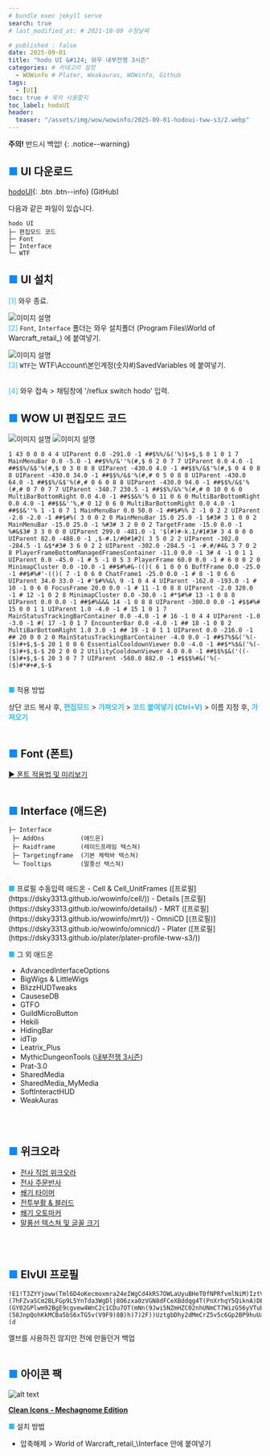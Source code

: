 ```yaml
---
# bundle exec jekyll serve
search: true
# last_modified_at: # 2021-10-09 수정날짜

# published : false
date: 2025-09-01
title: "hodo UI &#124; 와우 내부전쟁 3시즌"
categories: # 카테고리 설정
  - WOWinfo # Plater, Weakauras, WOWinfo, Github
tags:
  - [UI]
toc: true # 목차 사용할지
toc_label: hodoUI
header:
  teaser: "/assets/img/wow/wowinfo/2025-09-01-hodoui-tww-s3/2.webp"
---
```


**주의!** 반드시 백업!
{: .notice--warning}  

## <span style="color:#0b89ff">■</span> UI 다운로드
[hodoUI](https://github.com/dsky3313/hodoUI/archive/refs/heads/main.zip){: .btn .btn--info} (GitHub)

다음과 같은 파일이 있습니다.
```
hodo UI
├─ 편집모드 코드
├─ Font
├─ Interface
└─ WTF
```

## <span style="color:#0b89ff">■</span> UI 설치

<span style="color:#26beff">[1]</span> 와우 종료.
<br>

![이미지 설명](/assets/img/wow/wowinfo/2025-09-01-hodoui-tww-s3/install1.webp)  
<span style="color:#26beff">[2]</span> `Font`, `Interface` 폴더는 와우 설치폴더 (Program Files\World of Warcraft\_retail_) 에 붙여넣기.
<br>

![이미지 설명](/assets/img/wow/wowinfo/2025-09-01-hodoui-tww-s3/install2.webp)  
<span style="color:#26beff">[3]</span> `WTF`는 WTF\Account\본인계정(숫자#)SavedVariables 에 붙여넣기.  
<br>

<span style="color:#26beff">[4]</span> 와우 접속 > 채팅창에 '/reflux switch hodo' 입력.
<br>

## <span style="color:#0b89ff">■</span> WOW UI 편집모드 코드  

![이미지 설명](/assets/img/wow/wowinfo/2025-09-01-hodoui-tww-s3/1.webp)
![이미지 설명](/assets/img/wow/wowinfo/2025-09-01-hodoui-tww-s3/2.webp)
```  
1 43 0 0 0 4 4 UIParent 0.0 -291.0 -1 ##$%%/&('%)$+$,$ 0 1 0 1 7 MainMenuBar 0.0 -5.0 -1 ##$%%/&''%(#,$ 0 2 0 7 7 UIParent 0.0 4.0 -1 ##$$%/&$'%(#,$ 0 3 0 8 8 UIParent -430.0 4.0 -1 ##$$%/&$'%(#,$ 0 4 0 8 8 UIParent -430.0 34.0 -1 ##$$%/&$'%(#,# 0 5 0 8 8 UIParent -430.0 64.0 -1 ##$$%/&$'%(#,# 0 6 0 8 8 UIParent -430.0 94.0 -1 ##$$%/&$'%(#,# 0 7 0 7 7 UIParent -340.7 230.5 -1 ##$$%/&%'%(#,# 0 10 0 6 0 MultiBarBottomRight 0.0 4.0 -1 ##$$&%'% 0 11 0 6 0 MultiBarBottomRight 0.0 4.0 -1 ##$$&''%,# 0 12 0 6 0 MultiBarBottomRight 0.0 4.0 -1 ##$$&''% 1 -1 0 7 1 MainMenuBar 0.0 50.0 -1 ##$#%% 2 -1 0 2 2 UIParent -2.0 -2.0 -1 ##$#%( 3 0 0 2 0 MainMenuBar 15.0 25.0 -1 $#3# 3 1 0 0 2 MainMenuBar -15.0 25.0 -1 %#3# 3 2 0 0 2 TargetFrame -15.0 0.0 -1 %#&$3# 3 3 0 0 0 UIParent 299.0 -481.0 -1 '$(#)#-k.1/#1#3# 3 4 0 0 0 UIParent 82.0 -488.0 -1 ,$-#.1/#0#1#2( 3 5 0 2 2 UIParent -302.0 -284.5 -1 &$*#3# 3 6 0 2 2 UIParent -302.0 -284.5 -1 -#.#/#4& 3 7 0 2 8 PlayerFrameBottomManagedFramesContainer -11.0 0.0 -1 3# 4 -1 0 1 1 UIParent 0.0 -45.0 -1 # 5 -1 0 5 3 PlayerFrame 60.0 0.0 -1 # 6 0 0 2 0 MinimapCluster 0.0 -10.0 -1 ##$#%#&-(()( 6 1 0 0 6 BuffFrame 0.0 -25.0 -1 ##$#%#'-(()( 7 -1 0 6 0 ChatFrame1 -25.0 0.0 -1 # 8 -1 0 6 6 UIParent 34.0 33.0 -1 #'$#%%&\ 9 -1 0 4 4 UIParent -162.0 -193.0 -1 # 10 -1 0 6 0 FocusFrame 20.0 0.0 -1 # 11 -1 0 8 8 UIParent -2.0 320.0 -1 # 12 -1 0 2 8 MinimapCluster 0.0 -30.0 -1 #*$#%# 13 -1 0 8 8 UIParent 0.0 0.0 -1 ##$#%&&& 14 -1 0 8 8 UIParent -300.0 0.0 -1 #$$#%# 15 0 0 1 1 UIParent 1.0 -4.0 -1 # 15 1 0 1 7 MainStatusTrackingBarContainer 0.0 -4.0 -1 # 16 -1 0 4 4 UIParent -1.0 -3.0 -1 #( 17 -1 0 1 7 EncounterBar 0.0 -4.0 -1 ## 18 -1 0 8 2 MultiBarBottomRight 1.0 3.0 -1 ## 19 -1 0 1 1 UIParent 0.0 -216.0 -1 ## 20 0 0 2 0 MainStatusTrackingBarContainer -4.0 0.0 -1 ##$7%$&('%(-($)#+$,$-$ 20 1 0 0 6 EssentialCooldownViewer 0.0 -4.0 -1 ##$*%$&('%(-($)#+$,$-$ 20 2 0 0 2 UtilityCooldownViewer 4.0 0.0 -1 ##$$%$&('((-($)#+$,$-$ 20 3 0 7 7 UIParent -560.0 882.0 -1 #$$$%#&('%(-($)#*#+#,$-$
```  
<br>
<span style="color:#26beff">■</span> 적용 방법

상단 코드 복사 후, **<span style="color:#26beff">편집모드</span>** > 
**<span style="color:#26beff">가져오기</span>** > 
**<span style="color:#26beff">코드 붙여넣기 (Ctrl+V)</span>** > 
이름 지정 후, **<span style="color:#26beff">가져오기</span>**
<br>
<br>

## <span style="color:#0b89ff">■</span> Font (폰트)

[▶ 폰트 적용법 및 미리보기](https://dsky3313.github.io/wowinfo/font/)
<br>
<br>

## <span style="color:#0b89ff">■</span> Interface (애드온)

```
├─ Interface
 ├─ AddOns          (애드온)
 ├─ Raidframe       (레이드프레임 텍스쳐)
 ├─ Targetingframe  (기본 체력바 텍스쳐)
 └─ Tooltips        (말풍선 택스쳐)
```
<br>
<span style="color:#26beff">■</span> 프로필 수동입력 애드온
- Cell & Cell_UnitFrames ([프로필](https://dsky3313.github.io/wowinfo/cell/))
- Details [프로필](https://dsky3313.github.io/wowinfo/details/)
- MRT ([프로필](https://dsky3313.github.io/wowinfo/mrt/))
- OmniCD [(프로필)](https://dsky3313.github.io/wowinfo/omnicd/)
- Plater ([프로필](https://dsky3313.github.io/plater/plater-profile-tww-s3/))
<br>

<span style="color:#26beff">■</span> 그 외 애드온
- AdvancedInterfaceOptions
- BigWigs & LittleWigs
- BlizzHUDTweaks
- CauseseDB
- GTFO
- GuildMicroButton
- Hekili
- HidingBar
- idTip
- Leatrix_Plus
- MythicDungeonTools ([내부전쟁 3시즌](https://dsky3313.github.io/wowinfo/mdt-tww-s3/))
- Prat-3.0
- SharedMedia
- SharedMedia_MyMedia
- SoftInteractHUD
- WeakAuras
<br>
<br>

## <span style="color:#0b89ff">■</span> 위크오라
- [전사 직업 위크오라](https://dsky3313.github.io/weakauras/weakauras-warriror/)
- [전사 주문반사](https://dsky3313.github.io/weakauras/weakauras-spellreflect/)
- [쐐기 타이머](https://dsky3313.github.io/weakauras/m+timer-tww-s3/)
- [전투부활 & 블러드](https://dsky3313.github.io/weakauras/weakauras-blood/)
- [쐐기 오토마커](https://dsky3313.github.io/weakauras/automarker-tww-s3/)
- [말풍선 텍스쳐 및 글꼴 크기](https://dsky3313.github.io/wowinfo/chatbubble/)
<br>
<br>


## <span style="color:#0b89ff">■</span> ElvUI 프로필
```
!E1!T3ZYYjoww(Tml6D4oKecmoxmra24eIWgCd4kRS7OWLaUyuBHeT0fNPRfvmlNiM)IztVCwnrmFpZ26NyoN7lDL0vpWPZOYP7CJFiDFCUN3V4Ys7LlwoFJh1BLxCc(3hi0HF(aj2NeUMGpGe6TkGSC1s6Y50DXepA(NsYmEk5Z0RJI3dJB(DdND5Wj6dF(F7ijHEz0(dbekzZ0WGxwoy58p5VHUB5exhRLZ3gfctfaIyssYN8EH)KPhPb(HKLZNE)IBgpz4Y5r4Es9O(rHlNpA6SX)5Ptw0)MLZ3r8FChD5eCXs2f9PBiptcGDbw1DrHrX5H)yYHJI1zrUL9hgoBX4lXfTiuj3g7oUQdGTdUGE)cGpO5XEWlEKesI9cWx4T9Pl3b4iaLSHS2FVxWnKWhX1WIHKosMdaXrgnjzThSgtS(JTzNb)nKHXXrXxh7TNHtxffEmz6Q)kzn1)zYDrj(COV)9lMYH850xGvy(8r9VA6huyqVJ0OzKdE(XlN)(7hFZvaSCm2BLFGp9L5YnTda3WgDlj8O6zxa0zVGN8dFCeXBddqg4T(PnXrhqY5QiknA)DEHaEhHpXR26bh1OaofWdWwWRwEDNUDS7CExhlNl61X9CNLBpRdUNL(M4YEdGCIKybgmnsqI6AbivVnBIcropVy6EGeJabIlraoX)xiCggJ8AWchefrNffWODjmkZaV4faV(XyyG36hIKq)ek(wgUE7XGaqOcoIhbKr4C(o4aV)G3AaXTCsBfBtBxlMGu4opqkAZDpF4wGlZ7rscI(cIE0pCp)b4)dSo4VE8OFWMbEHpHG06OJHGyxEEuGlCpJ9VMxvu6sTGMqgscQIycKr3oo2oDTT6Ebqx601cjjTzKXsEtCzVb2GNj78xhqMdABghUXFThnkMJb7ccBhI9F2Js6d8Qm5d)1Cr3e5iOfzf6d86JqQ9QISUk26EC6pBrjOigQmJPuOa(jvJgFxT7MzpRCskgoU6cMkXeG9jW8Skm2YHk9HkoLuFAGzWrTCLoc56Hy05798dwfT5LYwR1rrbBI(uyn4lniRSJbJ8vuHRxa9UOprIbbVmsH5f)ep(sK589XEBq95ioVWkIa9Xeqt17dI(eUKhtiSzHJUGIk8NpY(zm(tgqk4eN55V5dEXHOyDQ(Abv4X7pSHngQuDQs0JzVmII6(Rxgn7RaZTGYcA)vRIjpJSHzglxwX2k)YR0cH0tgs7acdbrRzg8q9zOvIPFi9zAlhE0jje6FokAVMXnMLvugKj3SXF7w)1hdOmgLppD7wygm0MYm25lN)I85NzZvOqbEWT(KGnzMLL2iH)(GY02GPlwm92BgE9cgvew4WnC2c1CDu7OT(mNn(9Jwi5NZmHZC02nhUNmCT7WizG56yVTubrwFFmdJsOJgdQlZplBDOtB(4Ue4LKmsOoif6C1WGD1XGc9DcByow8)DF0ZeUlDddEU)GhaDBlMEhctTGhC)478Ib5IwYNz36m3ETzd((RFazOBFlUcPZQWuCBDwB0W6cV4hjkrtXS4eO0jj(FNlUOLdQ9FqusYaMLrDIz(XZEwxRoW8GJ8nGnyMc7uildu1YQ1z9aMR)CuiPp3lgfGOFMLWsBRw2UD1pZG3VzG)cOlThB3YTnGuLN7lb5epqnwniGZCC71Yf0Oo)hsTX1490158w2cKNxy6Mzct44OiNCke)N1rFoVvBRoiUojbpsXrbzNHbe5z2T6yb49)uQBRPWftEldWXFcaF9y)avFJ2Ax4VNeBRDGYXMINjWfbnQLDt5q5saUvlbad22gqz9dYZlxcWGoZLcmonayaUFqbKkCJ8slCetreSaH5A5Ge)(58JnpQohKkMCBa5bS6xTG5v(V9F9)8B)h)7)2F))UztgbDhy2dMmCrZ5v5c6Gp2BP9huUab4iFR2a3tF4PEOpz6C1LY90(IUWp6CoNemEG3JNeQSvxBjBX51QySd4q18zyOeyiBNY(y3sTn2DQueY5cqjxBKfn6WLWlifuOucx45krI7c8EbMMxcDvE1Wg2rRwTX4DUHST4PQuvXUTai893Ec8aT72oJaE7Qpnx0JPgjH(bp66D5u2xflQTdkr2wHmUoATsluJivDqRmDa5ZHpdVBreGgRq5QT954XADC0kD1eLk5dOT7hZIApjVfmdyb2QNMgMA1eLYK5wdy4K1KqTCjoUUCScs86hqIZyaUrmaO1eg1WOhc1qv621QvNE5yXRfQptb2tZee4PYkDNwGMvB30cSPFUIkuTCNJDB5iDQ3KKlCkgqGau4b5CWGAH6uDFUBwQEtvrWWIU2kvSHpzG0vM0u3wOlBxPYNur(gJBPLlQYutHHtnQ)UqIlB3e4c9)0voJovrovoODdX7zsdDvTZ59A5GMwwabdt9p0y8fkN0vX)0Uw2IZb9KGnVtsdNRDxMZJhHahAgZJt72mvx)W0Xxo8Yr9xunC50UlB43rQYGFxBWOaIHIFChWiE5Ui)1Kfrp(iM1SQKB60r5kx3QhPn6yUaxAvR5DxNoYrFr9dgZ2l6)DJ9uHHvC61rPd7eIXWfrwoikLBB3eUQ4XVD3luBg4K4l1k1DMt3ZB1Th67Bon8Li15ybAUUIS6ezLSrhCe6XAaMJz3KLzPqyS07yjeftVmW4NjPNZLP9QQmMKCaudHt7tEXR8c3WQ7a)pT7kw22IF7Q)Yo4)CGraeV2w)1UIh6i(DhXVNlZZRD6yBlswcaLJd3gzo1RjhiR99cOVWYfvszj3XrTSFGNf5Zr7Kyo9fmil0ZrmMZXOJbd8Hd(kjmur(FHdGyzDrXU)6XWNgJPzDqP5AMg7fMCGrdz72bFmavT8YAXZSB4gwA5EjjtkKM7J(8(SxaMEdroHEuMPpEMnABkPGYurRJTvzyxKofIxmeLD86DtdVmikHK5qy6Oh(Kirz9YsRsZdgogj(XYfZ2si5fzzVU((BUrrC4Zbz8XArH4)fVCGFI1w5CSQRJ9oiq3uKMks09gUeh(N7II9)f0vGa9to7u9r9CybMq)OwU24J4h1ZcLc(WXQ)MsOZjeWVuWROPFkKLWlSQol2bVExuWg(MGRuXjwbkxoHuwBdY2Ooa)16hyN0zwCn3795paOXerIyvyodRCzC05rEgoQfW4N(PuhNx(XHY9OOF4AG0)JCkMbMG6Wt5OLsIplLHhd9PBzfveZlnZvXPH3gDmHCfMxFrk0fqFBKPFJ)wFrwg7Fd8JbbG4ilp8ILlHVu8IuPxdGvGj0CS05jmwC4BkCEIXk3WQp3JXrFIU7hfzxvl9OfOf65ogEPhdXDxKpIdeg0ZtaCW6FdEE(PLt6ukxXHyFaTZsTO8026d7aHz2FDhGoIc9cAD5Lc7Jsy(JGfZPFyIyDtRsR0EhIv24NGOiw4sSIsmqtBgyLIXfRQiwEC6ocy1yhRMfuQ36Dy68xeb6Jy0uw(SFyRqhfVcaB2eqUmWF9tSDKzNddsJPGru7uuXfOAN61pCJQOfmUK5Shdg0hE147VLx9ew5ueVGP7k7MYmpnIx0vQS6liyYyaU546NEbuK(Webpy2JXi(XtZMrMf)VeiM(7cHP)UaW3YZcJyLX5NYMI(Iwr(RaG4V9LrYYduslhKYT1oBT2uq(Ds0xwqN)46HCg2)Dap4AWk6zNkSJ9AXWz1c8wky3odSp6UVaCoN3tc6)0V(Z)V)B)N)6p)xepE9Xy0VG3bkoJPGr(JKt4yXLuR5qLLGiegUlMaIkYo7i9m4TkjkELOPi(WS(3D3WRW5ikhVdQ6rikYJywklIga4UKSpks0Sg79d7hCyNhV4Eixnp8AMknodUu3BgGivx6fMRnP4SHZMxCkSgB9zKhYgK4iIJxxo6vSnQ(yXOKUsOw2fnMfZLWkwarMAuH6TK3hhD8q(kFLR6Fk0UnN96szPxzfAvu0vwbyP6amMzItZ4rdTwCgo73Cldx5do2heG0LwybdyXHZcw6uSqeAu1yzA4JH9jB3ryBLh9lg2bcnN9yWbkm9nmyyI1jDQXZNW8N(5gx(epkUOctwSADkewk2Pzcj0jtrr9MFYZzjaybEHP4j1Ca1KxszrxITjsd9NT6TkN4KJKNRXuDMAEFqlZH9yn8DrDGQ2Va7QH1mFOslVSuB)NZW2MTuYPQh7LttGAC9yCvh3Zeuzoll4gVYpMSwRM5pW5nn5IcaWOc(10XfqEcmN4KW2mqxzcjJtmz8nJRUpjT9ZOgC7XG4EjSN575MUsgEi8nYCGRajfRWZG3MxanRRFsEimxvFLKOYtPm9siSWZIciJLTdrIwVfLJHq5TwbXwHcXlWwy44Ei2YgHxnAXsXDzsmDXXyAaHPi61AYmwCyZcDcPYC9cHjxqCW2pDV3JaQCvoUxQmiKC6LAoTxfSGaBL20wfu(NrXKsxpt8UzboKxBjisblbxGYeUxfOWKOq5FxUMFDC7S(3YA4QcUVVQHoOuGjvhVSFLhv4HEogwvAiYAy1klDvI66vgMBRFafDgE0WBU767Vrh7KvwQGMMvg00OpHIkwYQfjtR9kiJn3xTADpRoVWYVa8XRC2jx(ZuUzP3yTAnCjCOSyTjR4pIf)bvmQjrJXmQfF8aTztqTply98gOX6cX06AlMwNUIP1rKXaWc6txQ1OCQjzNRx5k4GOYRtNu))Ww1aZtXIOrS8RWAwUg4q4LmMwtCeilBZ8U4WZhKlqQk7ovQvCv5AfpuzyGFjXtx0(Vet2lxRSL1LiqS8WHFsIRzjvGSrZwdd5NAskDL6yyL2DG5cL0Jm1GlmwCeqSG)RqKGCv5VZJ1WI8ab)jtDlN840UJjV7BQ(DLcCRYudvPo5qDDYz1cQ7Jy2U7hFJddAlXPwGhJ9k)T(8ER0VSm5yGbvf1J13k(UMIT19In1N1I(ZQ5l2xQ)SoL5pRDBJM409dRkJCF1DVfOiVHE3Q7tBvEILsXRYNmnpXsjvzPafDtoLGB2Hz8atR0D3VuFCBKtpAH409npyYxHNZWSqvbjf(4ujcepv6scRfWBkvcDnQXqZ3g91VSKU()NtDP5egliN1d6GDjejFMx4MZ25D4aS7jjFnH(sZrzzoui47zfJblCUK1xy9UN1BFM7ZMQ(uXxgPDKelX5PAKeOb3Vl3yQOE7lYe5NEmvvhUF9H4viaUsd9spyWIAMPNusSEBDZSHoG1y3SYhK5PKYpZ(oP7hwwdTaMWOsTxzWPNCWILvjnvf3n5ah2nnLw(TFpJL0CGygcxQMOonf6yCHqhxLl0XAhv5bZAmQtzmMPrDkJdLQJTYhlPt6hexNoUVUyj1dhQOZgRkngjUIp2NI6cgAermzkjILh66msI5KCivZ)gPBx3CrUI1QVTvh2d7Jr(xLWEEZDutO27nikQmDxqjXrPxK4tjkQgvlaD3tYg1uHOQOFp2PxDStFzzXUMclKswleXKXcm8nuyuUV24EyMrXbBkP(zPrLv1yZfNmt5An4Js(sWQ6qhPBkolZLCB(hmFSZ94DGlZnKVg65EDkMkK3Ru2Pm9QswoY6lfz6cAYzJcki01eMrbb1qXeXYi(GaWnPXOYS4RXq0zPH6gY3WJhga09ztVzywrBZ4K25K94s5PYZvl1vu8UcfifZXLJoYolzQqaDG63OWGxqBl8wrwNNQgPFn7dDKSjoSURwE1LGT5BZub8Le1rdd4LkR9NXkaQFUtXELQV8e1qvxW2ngrP7xQHGFnMxhbUJwLhxO36ELP)83ZMNS8qOFt6zYIMh0cPFqrBcPDStzM8szEQTZlp1MRSrCivBYiL(4ALvM1yNB(8b4eVMPby1jfn637cnn9GnTl0(EVR(TucG)h9ExT2cn)gL03kBxB92J1pCBe)c(sBZ5xcsnpKDHkWfX(HpXnYZXdU26Qe(62NN1hiX3e99zd7KZTmRbv6AqVsphPwdRj351IZAuU0pDNc0Y)pfnScXrIF2St3ORV5(Xx9WG7V(65pmDYdxnK9NLy8VC)VY1LcuJUVL2JhAjtlffQjqUHWTw(H0ClsRk1FvxlpKlGtjrVcQZA8Rpf0ACdNyYOry6h1yEKry0ZUOjA0)AiY6PHc9dsL26Nleg0ZLRtJmq)AkOsnE(BBP76Vwu3niiamW(txKmNh7fKl1LNQYHDH4xbb1s7AX21jFwLATsf)tdlvkAspXuB4QRE31jxkifRw7CAaByNS30Mt)lkrpn364)qLq7tSTGEZtTDpjVX3Mz2(nUP3BAQT)k2wqMBgiL)mvKrnJgRpHKB3OiVBSl2LCzuUM)zZFH8KWuiGak3yj)HR0Q2j)j3Ee)q8g4tyL488oMae0WdhyyRpVBAJ5iAuNI3Hde21KOHEYL7vYdR0QQA9D(RayFHfCdsLXpXVabDqbWxTWpSbEpF1VUJB7l66cXn3PJvx7Z7I3IRU8lWxZVjUS3qlSp1EauEHDB)j9vJ(IZ16)ybEdDH6sTlS2ZT666c)Ot3296y54QaB(0k59ur0uYRmuAkx6cHfdUQ)9E(HYhRKAWNNX3cb)F(lryfaBOlU54HLQoRovsQAkn3XWgJzP5cBn3Dhn)AwL5PP9zlI(S)9Jp7rw0wP3cS48nxntkNlpMFH8Y2m8siNkZMsye37ywgUy(QlEWi2TgYGYcPMFpIQIlvE5MDfS2YhIuxMRpmFCWDwDZUv5WqEn8DjnCH1tmnoIfQgTyn7kpNdQyXkK3ihIlgLIRN5fq3pJMCeoDasDlbkwSRXGG2WB)Q3J3SiSfMhXGR4p0SquybnPif(ppMMpHFwWVyEVLZwh(PkGFpAR5PXEV1XLChQWflNrO4n4elCSi6t4n0HrUg2kNarCot6lTAPvBFjwA1VDVXR1i1ennSeXIlvbWSxixxt3GfWAHEiM6kD6Dde6FE0wy9HN)No6XUStxKR2hQZS6uWFeUMzUylu70h1CbmD6zplSbJIQCfAmR(ZjbBXqprunqc7zMewle)6OO5TmxlHclitjeQxp5Oi)zv8CfzWkH0yGiQtams6O6XYmn8sPo5k0BgFX3jz)otYwVdXx6elGSyBGSWU7vkamVocrTAd7AcnvcbJD)PdVr7sux9FsVxOLsh5afdjT6nGQQsxqTSWnNmwPkXIu0TbVeDKMZ4q5ao7iNxlmYd05RRfrtKHmBehzTjJ5Q8PaVPQjmG4YSxVn0Dh3gilxL8iRNFEp4GAkQkpdcLtCkXDLMJr(cOvnqXzfoL8fJQ)grXjqfUJqntgkJFnxRmuHkUY0qAIrRmjPIRrjyG8UIAzePOIHBL443TeReFD0qu0crrkC9QmkySOHCTVvMjmBB6vqZmqGAMWVrozGK)nT(K)jWrmYF7OpMJTXuYE2We3Z3PyCgFDMW4kEcGxYZZ8kJb(I06Z)oP(3zsDyeR9wuQbk5BDmrsln(gQieywXb0Ib25BBI7)e4xqUpBtOYv3Vtu(DMOauHVYHZuAiTFjP2ZQuct98oVnP7ZqwknqckHyzIyukJQozKQ(Y4B4N9PIRb)f15ZBtywQGGrZvf3Fb)cDILL4uaaVwNf3pYWMf7L)91ciL5FxjazoPX0DpH6X)o6yz(yq7j))rAncUbUCD(J6HVtd3MbSrtv6Fl9PxcguWSmTJ8GL0zglke96KvnkXvOzc2KXt)xL6tTqM(cKbnGQRv8Vu52tviT6SyWkVc2Oihc8OKY(qeMw1UpgD8x)5(XKF9Nhq8os93Em4FHz0KFptJZhVGYzHOX4SXlDF2bYpeVH6zLAAOQKs7FHcAjY(SDSVIekslWuRClBDxvwcPXTwIpvvFoZx8JPeORgpV)GBgELPdS5vx20mDZQNbMRxamTeaP)PzWwUxMX8SlkNFgV62ZEknTrY3X3dK4JnKbNle85u1ucxKx4C3U971Jo1wVI2)rMBNjei(InjzhfvIF3mt8XIquGg2yLhi9pgngpJP4f72vwjykVlNexj6wsSd2xMm(I9jjLDmyaloaT7uDBh(vQa(DJ8ImGb21FERktdZQ5KaGPKSbLFQVm)uEhfctC)b512)Fy07(d3(R)mG69tOrXVi0IJ98hIrhXFkUSJNmFr)jxoepGFC4n3G)Ew)XxH)M)fPm8hdVD6c2iM3)J4VUCu)jtgYg7D9NT4JI4c9KFN0kobaGl6umYgWGB0N1((CEW0Fy4d8VhwWV5IXc(Y)UEiPqPDYvUE)qSkRpdItSVuD44zEDGzDL6m5LlLLKTGxV9zKd4343ReJv1riZhn(QHGMXrWl8d)b8RLKbcNSqwBvVNwjPpTgvSfqgTmg58GfEpY(KumG1tIZb9CbbQVuKzTLncpAx5bx3Z1Q752TDB72TDxNlSeFBrJSaTbga3lWwo5cRZ7WIBJ1GiL9M4YEdYV695BamCc(5aZIX7hHL5EC6xFfcyJB0FM2xs4g68nGeVk6ZJ0z46O4ZZjrIF5d4Tkzs0anBzABfGwWpAAbBFuHjtjW8VhpqJelF37qBw(bK39UDrBI()(d
```
엘브를 사용하진 않지만 전에 만들던거 백업
<br>
<br>


## <span style="color:#0b89ff">■</span> 아이콘 팩
![alt text](https://raw.githubusercontent.com/AcidWeb/Clean-Icons-Mechagnome-Edition/refs/heads/master/docs/Merge.png)

[**Clean Icons - Mechagnome Edition**](https://github.com/AcidWeb/Clean-Icons-Mechagnome-Edition/releases)

**<span style="color:#26beff">■</span>** 설치 방법

- 압축해제 > World of Warcraft\_retail_\Interface 안에 붙여넣기
<br>
<br>
